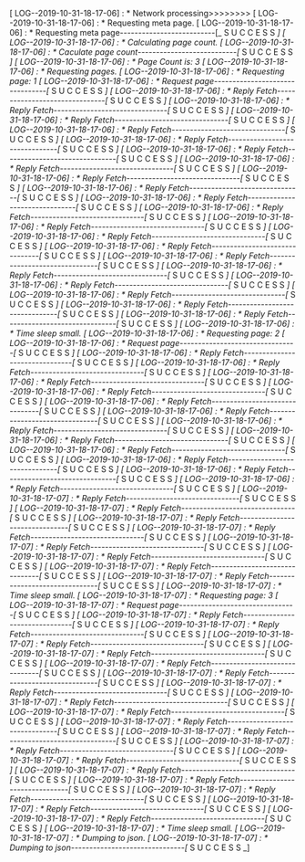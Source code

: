 [ LOG--2019-10-31-18-17-06]   : * Network processing>>>>>>>>
[ LOG--2019-10-31-18-17-06]   :   * Requesting meta page.
[ LOG--2019-10-31-18-17-06]   :     * Requesting meta page--------------------------[_ S U C C E S S _]
[ LOG--2019-10-31-18-17-06]   :   * Calculating page count.
[ LOG--2019-10-31-18-17-06]   :     * Caculate page count---------------------------[_ S U C C E S S _]
[ LOG--2019-10-31-18-17-06]   :     * Page Count is: 3
[ LOG--2019-10-31-18-17-06]   :   * Requesting pages.
[ LOG--2019-10-31-18-17-06]   :     * Requesting page: 1
[ LOG--2019-10-31-18-17-06]   :       * Request page--------------------------------[_ S U C C E S S _]
[ LOG--2019-10-31-18-17-06]   :         * Reply Fetch-------------------------------[_ S U C C E S S _]
[ LOG--2019-10-31-18-17-06]   :         * Reply Fetch-------------------------------[_ S U C C E S S _]
[ LOG--2019-10-31-18-17-06]   :         * Reply Fetch-------------------------------[_ S U C C E S S _]
[ LOG--2019-10-31-18-17-06]   :         * Reply Fetch-------------------------------[_ S U C C E S S _]
[ LOG--2019-10-31-18-17-06]   :         * Reply Fetch-------------------------------[_ S U C C E S S _]
[ LOG--2019-10-31-18-17-06]   :         * Reply Fetch-------------------------------[_ S U C C E S S _]
[ LOG--2019-10-31-18-17-06]   :         * Reply Fetch-------------------------------[_ S U C C E S S _]
[ LOG--2019-10-31-18-17-06]   :         * Reply Fetch-------------------------------[_ S U C C E S S _]
[ LOG--2019-10-31-18-17-06]   :         * Reply Fetch-------------------------------[_ S U C C E S S _]
[ LOG--2019-10-31-18-17-06]   :         * Reply Fetch-------------------------------[_ S U C C E S S _]
[ LOG--2019-10-31-18-17-06]   :         * Reply Fetch-------------------------------[_ S U C C E S S _]
[ LOG--2019-10-31-18-17-06]   :         * Reply Fetch-------------------------------[_ S U C C E S S _]
[ LOG--2019-10-31-18-17-06]   :         * Reply Fetch-------------------------------[_ S U C C E S S _]
[ LOG--2019-10-31-18-17-06]   :         * Reply Fetch-------------------------------[_ S U C C E S S _]
[ LOG--2019-10-31-18-17-06]   :         * Reply Fetch-------------------------------[_ S U C C E S S _]
[ LOG--2019-10-31-18-17-06]   :         * Reply Fetch-------------------------------[_ S U C C E S S _]
[ LOG--2019-10-31-18-17-06]   :         * Reply Fetch-------------------------------[_ S U C C E S S _]
[ LOG--2019-10-31-18-17-06]   :         * Reply Fetch-------------------------------[_ S U C C E S S _]
[ LOG--2019-10-31-18-17-06]   :         * Reply Fetch-------------------------------[_ S U C C E S S _]
[ LOG--2019-10-31-18-17-06]   :         * Reply Fetch-------------------------------[_ S U C C E S S _]
[ LOG--2019-10-31-18-17-06]   :       * Time sleep small.
[ LOG--2019-10-31-18-17-06]   :     * Requesting page: 2
[ LOG--2019-10-31-18-17-06]   :       * Request page--------------------------------[_ S U C C E S S _]
[ LOG--2019-10-31-18-17-06]   :         * Reply Fetch-------------------------------[_ S U C C E S S _]
[ LOG--2019-10-31-18-17-06]   :         * Reply Fetch-------------------------------[_ S U C C E S S _]
[ LOG--2019-10-31-18-17-06]   :         * Reply Fetch-------------------------------[_ S U C C E S S _]
[ LOG--2019-10-31-18-17-06]   :         * Reply Fetch-------------------------------[_ S U C C E S S _]
[ LOG--2019-10-31-18-17-06]   :         * Reply Fetch-------------------------------[_ S U C C E S S _]
[ LOG--2019-10-31-18-17-06]   :         * Reply Fetch-------------------------------[_ S U C C E S S _]
[ LOG--2019-10-31-18-17-06]   :         * Reply Fetch-------------------------------[_ S U C C E S S _]
[ LOG--2019-10-31-18-17-06]   :         * Reply Fetch-------------------------------[_ S U C C E S S _]
[ LOG--2019-10-31-18-17-06]   :         * Reply Fetch-------------------------------[_ S U C C E S S _]
[ LOG--2019-10-31-18-17-06]   :         * Reply Fetch-------------------------------[_ S U C C E S S _]
[ LOG--2019-10-31-18-17-06]   :         * Reply Fetch-------------------------------[_ S U C C E S S _]
[ LOG--2019-10-31-18-17-06]   :         * Reply Fetch-------------------------------[_ S U C C E S S _]
[ LOG--2019-10-31-18-17-07]   :         * Reply Fetch-------------------------------[_ S U C C E S S _]
[ LOG--2019-10-31-18-17-07]   :         * Reply Fetch-------------------------------[_ S U C C E S S _]
[ LOG--2019-10-31-18-17-07]   :         * Reply Fetch-------------------------------[_ S U C C E S S _]
[ LOG--2019-10-31-18-17-07]   :         * Reply Fetch-------------------------------[_ S U C C E S S _]
[ LOG--2019-10-31-18-17-07]   :         * Reply Fetch-------------------------------[_ S U C C E S S _]
[ LOG--2019-10-31-18-17-07]   :         * Reply Fetch-------------------------------[_ S U C C E S S _]
[ LOG--2019-10-31-18-17-07]   :         * Reply Fetch-------------------------------[_ S U C C E S S _]
[ LOG--2019-10-31-18-17-07]   :         * Reply Fetch-------------------------------[_ S U C C E S S _]
[ LOG--2019-10-31-18-17-07]   :       * Time sleep small.
[ LOG--2019-10-31-18-17-07]   :     * Requesting page: 3
[ LOG--2019-10-31-18-17-07]   :       * Request page--------------------------------[_ S U C C E S S _]
[ LOG--2019-10-31-18-17-07]   :         * Reply Fetch-------------------------------[_ S U C C E S S _]
[ LOG--2019-10-31-18-17-07]   :         * Reply Fetch-------------------------------[_ S U C C E S S _]
[ LOG--2019-10-31-18-17-07]   :         * Reply Fetch-------------------------------[_ S U C C E S S _]
[ LOG--2019-10-31-18-17-07]   :         * Reply Fetch-------------------------------[_ S U C C E S S _]
[ LOG--2019-10-31-18-17-07]   :         * Reply Fetch-------------------------------[_ S U C C E S S _]
[ LOG--2019-10-31-18-17-07]   :         * Reply Fetch-------------------------------[_ S U C C E S S _]
[ LOG--2019-10-31-18-17-07]   :         * Reply Fetch-------------------------------[_ S U C C E S S _]
[ LOG--2019-10-31-18-17-07]   :         * Reply Fetch-------------------------------[_ S U C C E S S _]
[ LOG--2019-10-31-18-17-07]   :         * Reply Fetch-------------------------------[_ S U C C E S S _]
[ LOG--2019-10-31-18-17-07]   :         * Reply Fetch-------------------------------[_ S U C C E S S _]
[ LOG--2019-10-31-18-17-07]   :         * Reply Fetch-------------------------------[_ S U C C E S S _]
[ LOG--2019-10-31-18-17-07]   :         * Reply Fetch-------------------------------[_ S U C C E S S _]
[ LOG--2019-10-31-18-17-07]   :         * Reply Fetch-------------------------------[_ S U C C E S S _]
[ LOG--2019-10-31-18-17-07]   :         * Reply Fetch-------------------------------[_ S U C C E S S _]
[ LOG--2019-10-31-18-17-07]   :         * Reply Fetch-------------------------------[_ S U C C E S S _]
[ LOG--2019-10-31-18-17-07]   :         * Reply Fetch-------------------------------[_ S U C C E S S _]
[ LOG--2019-10-31-18-17-07]   :         * Reply Fetch-------------------------------[_ S U C C E S S _]
[ LOG--2019-10-31-18-17-07]   :         * Reply Fetch-------------------------------[_ S U C C E S S _]
[ LOG--2019-10-31-18-17-07]   :       * Time sleep small.
[ LOG--2019-10-31-18-17-07]   :   * Dumping to json.
[ LOG--2019-10-31-18-17-07]   :     * Dumping to json-------------------------------[_ S U C C E S S _]

